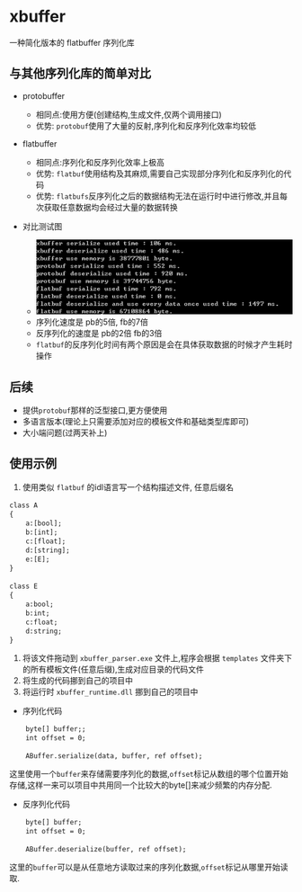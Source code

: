 # xbuffer
一种简化版本的 flatbuffer 序列化库

## 与其他序列化库的简单对比
- protobuffer
    - 相同点:使用方便(创建结构,生成文件,仅两个调用接口)
    - 优势: `protobuf`使用了大量的反射,序列化和反序列化效率均较低
- flatbuffer
    - 相同点:序列化和反序列化效率上极高
    - 优势: `flatbuf`使用结构及其麻烦,需要自己实现部分序列化和反序列化的代码
    - 优势: `flatbufs`反序列化之后的数据结构无法在运行时中进行修改,并且每次获取任意数据均会经过大量的数据转换

- 对比测试图
    - ![](test_result.png)
    - 序列化速度是 pb的5倍, fb的7倍
    - 反序列化的速度是 pb的2倍 fb的3倍
    - `flatbuf`的反序列化时间有两个原因是会在具体获取数据的时候才产生耗时操作

## 后续
- 提供`protobuf`那样的泛型接口,更方便使用
- 多语言版本(理论上只需要添加对应的模板文件和基础类型库即可)
- 大小端问题(过两天补上)

## 使用示例
1. 使用类似 `flatbuf` 的idl语言写一个结构描述文件, 任意后缀名
```
class A
{
	a:[bool];
	b:[int];
	c:[float];
	d:[string];
	e:[E];
}

class E
{
	a:bool;
	b:int;
	c:float;
	d:string;
}
```
1. 将该文件拖动到 `xbuffer_parser.exe` 文件上,程序会根据 `templates` 文件夹下的所有模板文件(任意后缀),生成对应目录的代码文件
1. 将生成的代码挪到自己的项目中
1. 将运行时 `xbuffer_runtime.dll` 挪到自己的项目中
- 序列化代码
```
    byte[] buffer;;
    int offset = 0;

    ABuffer.serialize(data, buffer, ref offset);
```
这里使用一个`buffer`来存储需要序列化的数据,`offset`标记从数组的哪个位置开始存储,这样一来可以项目中共用同一个比较大的byte[]来减少频繁的内存分配.
- 反序列化代码
```
    byte[] buffer;
    int offset = 0;

    ABuffer.deserialize(buffer, ref offset);
```
这里的`buffer`可以是从任意地方读取过来的序列化数据,`offset`标记从哪里开始读取.